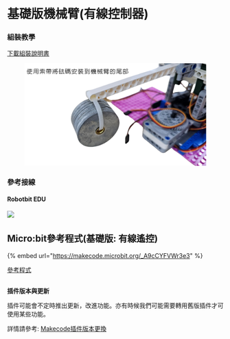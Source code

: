 # 基礎版機械臂(有線控制器)

### 組裝教學

[下載組裝說明書](https://github.com/kittenbothk/kittenbothk/raw/master/Kits/lego_robot_arm/lego_robot_arm.pdf)

<figure><img src="../../../.gitbook/assets/counterweight.png" alt=""><figcaption></figcaption></figure>

### 參考接線

#### Robotbit EDU

![](https://kittenbothk.readthedocs.io/en/latest/_images/wiring3.png)

## Micro:bit參考程式(基礎版: 有線遙控)

{% embed url="https://makecode.microbit.org/_A9cCYFVWr3e3" %}

[參考程式](https://makecode.microbit.org/_A9cCYFVWr3e3)

##

**插件版本與更新**

插件可能會不定時推出更新，改進功能。亦有時候我們可能需要轉用舊版插件才可使用某些功能。

詳情請參考: [Makecode插件版本更換](../../../programmingplatforms/makecode/makecodeextupdate.md)
